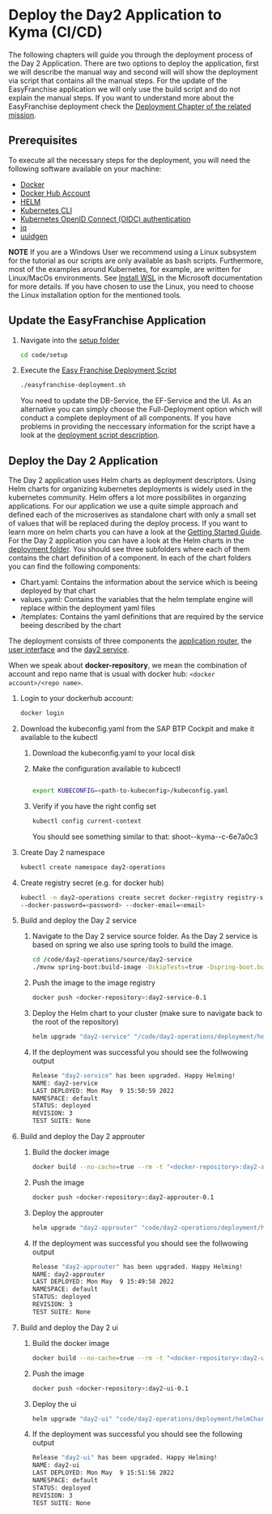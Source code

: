 # Deploy the Day2 Application to Kyma (CI/CD)

The following chapters will guide you through the deployment process of the Day 2 Application. There are two options to deploy the application, first we will describe the manual way and second will will show the deployment via script that contains all the manual steps. For the update of the EasyFranchise application we will only use the build script and do not explain the manual steps. If you want to understand more about the EasyFranchise deployment check the [Deployment Chapter of the related mission](https://github.com/SAP-samples/btp-kyma-multitenant-extension/tree/main/documentation/deploy).

## Prerequisites

To execute all the necessary steps for the deployment, you will need the following software available on your machine:

* [Docker](https://docs.docker.com/get-started/#download-and-install-docker)
* [Docker Hub Account](https://hub.docker.com/)
* [HELM](https://helm.sh/docs/intro/install/)
* [Kubernetes CLI](https://kubernetes.io/docs/tasks/tools/#kubectl)
* [Kubernetes OpenID Connect (OIDC) authentication](https://github.com/int128/kubelogin)
* [jq](https://stedolan.github.io/jq/) 
* [uuidgen](https://packages.ubuntu.com/bionic/uuid-runtime)

**NOTE** If you are a Windows User we recommend using a Linux subsystem for the tutorial as our scripts are only available as bash scripts. Furthermore, most of the examples around Kubernetes, for example, are written for Linux/MacOs environments. See [Install WSL](https://docs.microsoft.com/en-us/windows/wsl/install) in the Microsoft documentation for more details. If you have chosen to use the Linux, you need to choose the Linux installation option for the mentioned tools.

## Update the EasyFranchise Application

1. Navigate into the [setup folder](../../../code/setup/)

   ``` bash
   cd code/setup
   ```

1. Execute the [Easy Franchise Deployment Script](../../../code/setup/easyfranchise-deployment.sh)

   ``` bash
   ./easyfranchise-deployment.sh
   ```

   You need to update the DB-Service, the EF-Service and the UI. As an alternative you can simply choose the Full-Deployment option which will conduct a complete deployment of all components.
   If you have problems in providing the neccessary information for the script have a look at the [deployment script description](TODO). 

## Deploy the Day 2 Application

The Day 2 application uses Helm charts as deployment descriptors. Using Helm charts for organizing kubernetes deployments is widely used in the kubernetes community. Helm offers a lot more possibilites in organzing applications. For our application we use a quite simple approach and defined each of the microserives as standalone chart with only a small set of values that will be replaced during the deploy process. If you want to learn more on helm charts you can have a look at the [Getting Started Guide](https://helm.sh/docs/chart_template_guide/getting_started/). 
For the Day 2 application you can have a look at the Helm charts in the [deployment folder](../../../code/day2-operations/deployment/helmCharts/). You should see three subfolders where each of them contains the chart definition of a component. In each of the chart folders you can find the following components: 

* Chart.yaml: Contains the information about the service which is beeing deployed by that chart
* values.yaml: Contains the variables that the helm template engine will replace within the deployment yaml files
* /templates: Contains the yaml definitions that are required by the service beeing described by the chart

The deployment consists of three components the [application router](../../../code/day2-operations/source/day2-approuter/), the [user interface](../../../code/day2-operations/source/day2-ui/) and the [day2 service](../../../code/day2-operations/source/day2-service/).

When we speak about **docker-repository**, we mean the combination of account and repo name that is usual with docker hub: `<docker account>/<repo name>`. 

1. Login to your dockerhub account:

   ``` bash
   docker login
   ```

1. Download the kubeconfig.yaml from the SAP BTP Cockpit and make it available to the kubectl
   1. Download the kubeconfig.yaml to your local disk
   1. Make the configuration available to kubcectl

      ```bash
   
      export KUBECONFIG=<path-to-kubeconfig>/kubeconfig.yaml
      ```

   1. Verify if you have the right config set

      ``` bash
      kubectl config current-context
      ```

      You should see something similar to that: shoot--kyma--c-6e7a0c3

1. Create Day 2 namespace

   ```bash
   kubectl create namespace day2-operations
   ```

1. Create registry secret (e.g. for docker hub)

   ```bash
   kubectl -n day2-operations create secret docker-registry registry-secret --docker-server=https://index.docker.io/v1/  --docker-username=<docker-id> 
   --docker-password=<password> --docker-email=<email>
   ```

1. Build and deploy the Day 2 service
   1. Navigate to the Day 2 service source folder. As the Day 2 service is based on spring we also use spring tools to build the image.

      ``` bash
      cd /code/day2-operations/source/day2-service
      ./mvnw spring-boot:build-image -DskipTests=true -Dspring-boot.build-image.imageName="<docker-repository>:day2-service-0.1"
      ```

   1. Push the image to the image registry

      ``` bash
      docker push <docker-repository>:day2-service-0.1
      ```

   1. Deploy the Helm chart to your cluster (make sure to navigate back to the root of the repository)

      ```bash
      helm upgrade "day2-service" "/code/day2-operations/deployment/helmCharts/day2-service-chart" --install --namespace day2-operations --set db.sqlendpoint="<HANA Cloud SQL Endpoint>" --set db.admin="<DB Admin User>" --set db.password="<DB Admin Password>" --set image.repository="<docker-repository>" --set image.tag="day2-service-0.1" --wait --timeout 300s --atomic
      ```

   1. If the deployment was successful you should see the follwowing output

      ``` bash
      Release "day2-service" has been upgraded. Happy Helming!
      NAME: day2-service
      LAST DEPLOYED: Mon May  9 15:50:59 2022
      NAMESPACE: default
      STATUS: deployed
      REVISION: 3
      TEST SUITE: None
      ```

1. Build and deploy the Day 2 approuter
   1. Build the docker image

      ```bash
      docker build --no-cache=true --rm -t "<docker-repository>:day2-approuter-0.1"  -f "code/day2-operations/deployment/docker/Dockerfile-day2-approuter" .
      ```

   1. Push the image

      ``` bash
      docker push <docker-repository>:day2-approuter-0.1
      ```

   1. Deploy the approuter

      ```bash
      helm upgrade "day2-approuter" "code/day2-operations/deployment/helmCharts/day2-approuter-chart" --install --namespace day2-operations --set clusterdomain="<kyma-cluster-domain>" --set image.repository="<docker-repository>" --set image.tag="day2-approuter-0.1" --wait --timeout 300s --atomic    
      ```

   1. If the deployment was successful you should see the follwowing output

      ``` bash
      Release "day2-approuter" has been upgraded. Happy Helming!
      NAME: day2-approuter
      LAST DEPLOYED: Mon May  9 15:49:58 2022
      NAMESPACE: default
      STATUS: deployed
      REVISION: 3
      TEST SUITE: None
      ```

1. Build and deploy the Day 2 ui
   1. Build the docker image

      ```bash
      docker build --no-cache=true --rm -t "<docker-repository>:day2-ui-0.1"  -f "code/day2-operations/deployment/docker/Dockerfile-day2-ui" .
      ```

   1. Push the image

      ``` bash
      docker push <docker-repository>:day2-ui-0.1
      ```

   1. Deploy the ui

      ```bash
      helm upgrade "day2-ui" "code/day2-operations/deployment/helmCharts/day2-ui-chart" --install --namespace day2-operations --set image.repository="<docker-repository>" --set image.tag="day2-approuter-0.1" --wait --timeout 300s --atomic
      ```

   1. If the deployment was successful you should see the following output

      ``` bash
      Release "day2-ui" has been upgraded. Happy Helming!
      NAME: day2-ui
      LAST DEPLOYED: Mon May  9 15:51:56 2022
      NAMESPACE: default
      STATUS: deployed
      REVISION: 3
      TEST SUITE: None
      ```
